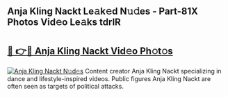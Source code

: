 ## Anja Kling Nackt Le𝚊k𝚎d N𝚞𝚍es - Part-81X Photos Vid𝚎o Le𝚊ks tdrlR

# <h2><a href="http://fb066c3.evod.top/?m=Anja+Kling+Nackt">🔗 👉🔴 Anja Kling Nackt Vid𝚎o Ph𝚘t𝚘s</a></h2>

[![Anja Kling Nackt N𝚞d𝚎s](https://i.imgur.com/8V9OHl7.gif)](http://fb066c3.evod.top/?m=Anja+Kling+Nackt)
Content creator Anja Kling Nackt specializing in dance and lifestyle-inspired videos. Public figures Anja Kling Nackt are often seen as targets of political attacks. 

